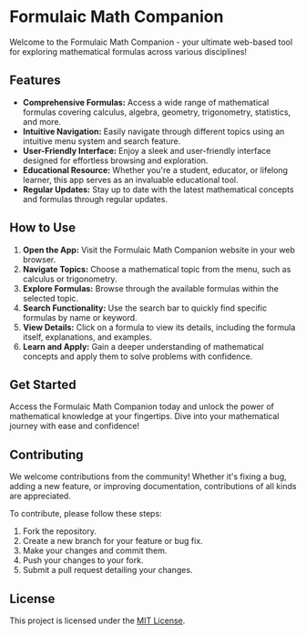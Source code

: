 # Formulaic Math Companion

Welcome to the Formulaic Math Companion - your ultimate web-based tool for exploring mathematical formulas across various disciplines!

## Features

- **Comprehensive Formulas:** Access a wide range of mathematical formulas covering calculus, algebra, geometry, trigonometry, statistics, and more.
- **Intuitive Navigation:** Easily navigate through different topics using an intuitive menu system and search feature.
- **User-Friendly Interface:** Enjoy a sleek and user-friendly interface designed for effortless browsing and exploration.
- **Educational Resource:** Whether you're a student, educator, or lifelong learner, this app serves as an invaluable educational tool.
- **Regular Updates:** Stay up to date with the latest mathematical concepts and formulas through regular updates.

## How to Use

1. **Open the App:** Visit the Formulaic Math Companion website in your web browser.
2. **Navigate Topics:** Choose a mathematical topic from the menu, such as calculus or trigonometry.
3. **Explore Formulas:** Browse through the available formulas within the selected topic.
4. **Search Functionality:** Use the search bar to quickly find specific formulas by name or keyword.
5. **View Details:** Click on a formula to view its details, including the formula itself, explanations, and examples.
6. **Learn and Apply:** Gain a deeper understanding of mathematical concepts and apply them to solve problems with confidence.

## Get Started

Access the Formulaic Math Companion today and unlock the power of mathematical knowledge at your fingertips. Dive into your mathematical journey with ease and confidence!

## Contributing

We welcome contributions from the community! Whether it's fixing a bug, adding a new feature, or improving documentation, contributions of all kinds are appreciated.

To contribute, please follow these steps:
1. Fork the repository.
2. Create a new branch for your feature or bug fix.
3. Make your changes and commit them.
4. Push your changes to your fork.
5. Submit a pull request detailing your changes.

## License

This project is licensed under the [MIT License](LICENSE).
